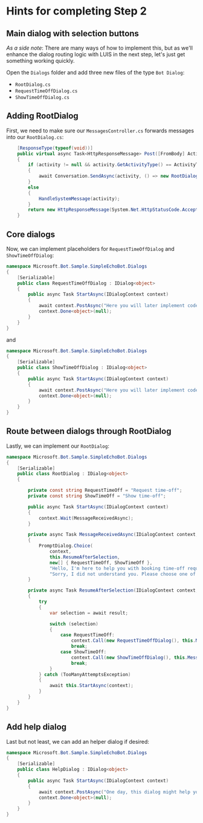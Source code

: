 # Hints for completing Step 2

## Main dialog with selection buttons

*As a side note*: There are many ways of how to implement this, but as we'll enhance the dialog routing logic with LUIS in the next step, let's just get something working quickly.

Open the `Dialogs` folder and add three new files of the type `Bot Dialog`:

* `RootDialog.cs`
* `RequestTimeOffDialog.cs`
* `ShowTimeOffDialog.cs`

## Adding RootDialog

First, we need to make sure our `MessagesController.cs` forwards messages into our `RootDialog.cs`:

```csharp
    [ResponseType(typeof(void))]
    public virtual async Task<HttpResponseMessage> Post([FromBody] Activity activity)
    {
        if (activity != null && activity.GetActivityType() == ActivityTypes.Message)
        {
            await Conversation.SendAsync(activity, () => new RootDialog());
        }
        else
        {
            HandleSystemMessage(activity);
        }
        return new HttpResponseMessage(System.Net.HttpStatusCode.Accepted);
    }
```

## Core dialogs

Now, we can implement placeholders for `RequestTimeOffDialog` and `ShowTimeOffDialog`:

```csharp
namespace Microsoft.Bot.Sample.SimpleEchoBot.Dialogs
{
    [Serializable]
    public class RequestTimeOffDialog : IDialog<object>
    {
        public async Task StartAsync(IDialogContext context)
        {
            await context.PostAsync("Here you will later implement code to request time-off!");
            context.Done<object>(null);
        }
    }
}
```

and

```csharp
namespace Microsoft.Bot.Sample.SimpleEchoBot.Dialogs
{
    [Serializable]
    public class ShowTimeOffDialog : IDialog<object>
    {
        public async Task StartAsync(IDialogContext context)
        {
            await context.PostAsync("Here you will later implement code to show time-off!");
            context.Done<object>(null);
        }
    }
}
```

## Route between dialogs through RootDialog

Lastly, we can implement our `RootDialog`:

```csharp
namespace Microsoft.Bot.Sample.SimpleEchoBot.Dialogs
{
    [Serializable]
    public class RootDialog : IDialog<object>
    {

        private const string RequestTimeOff = "Request time-off";
        private const string ShowTimeOff = "Show time-off";

        public async Task StartAsync(IDialogContext context)
        {
            context.Wait(MessageReceivedAsync);
        }

        private async Task MessageReceivedAsync(IDialogContext context, IAwaitable<object> result)
        {
            PromptDialog.Choice(
                context,
                this.ResumeAfterSelection,
                new[] { RequestTimeOff, ShowTimeOff },
                "Hello, I'm here to help you with booking time-off requests! How can I help you?", 
                "Sorry, I did not understand you. Please choose one of the options below.");
        }

        private async Task ResumeAfterSelection(IDialogContext context, IAwaitable<string> result)
        {
            try
            {
                var selection = await result;

                switch (selection)
                {
                    case RequestTimeOff:
                        context.Call(new RequestTimeOffDialog(), this.MessageReceivedAsync);
                        break;
                    case ShowTimeOff:
                        context.Call(new ShowTimeOffDialog(), this.MessageReceivedAsync);
                        break;
                }
            } catch (TooManyAttemptsException)
            {
                await this.StartAsync(context);
            }
        }
    }
}
```

## Add help dialog

Last but not least, we can add an helper dialog if desired:

```csharp
namespace Microsoft.Bot.Sample.SimpleEchoBot.Dialogs
{
    [Serializable]
    public class HelpDialog : IDialog<object>
    {
        public async Task StartAsync(IDialogContext context)
        {
            await context.PostAsync("One day, this dialog might help you with something...");
            context.Done<object>(null);
        }
    }
}
```
